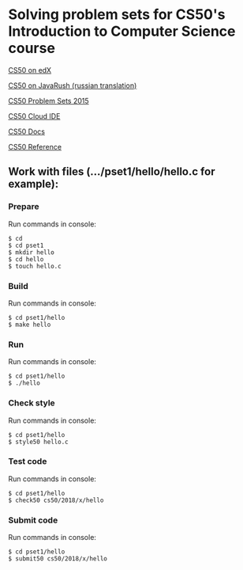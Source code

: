 Solving problem sets for CS50's Introduction to Computer Science course
===

[CS50 on edX](https://www.edx.org/course/cs50s-introduction-computer-science-harvardx-cs50x)

[CS50 on JavaRush (russian translation)](https://javarush.ru/quests/QUEST_HARVARD_CS50)

[CS50 Problem Sets 2015](http://cs50.tv/2015/fall/#psets)

[CS50 Сloud IDE](https://ide.cs50.io)

[CS50 Docs](https://cs50.readthedocs.io/)

[CS50 Reference](https://reference.cs50.net/cs50/)


Work with files (.../pset1/hello/hello.c for example):
---

### Prepare

Run commands in console:

    $ cd
    $ cd pset1
    $ mkdir hello
    $ cd hello
    $ touch hello.c

### Build

Run commands in console:

    $ cd pset1/hello
    $ make hello

### Run

Run commands in console:

    $ cd pset1/hello
    $ ./hello

### Check style

Run commands in console:

    $ cd pset1/hello
    $ style50 hello.c

### Test code

Run commands in console:

    $ cd pset1/hello
    $ check50 cs50/2018/x/hello

### Submit code

Run commands in console:

    $ cd pset1/hello
    $ submit50 cs50/2018/x/hello
